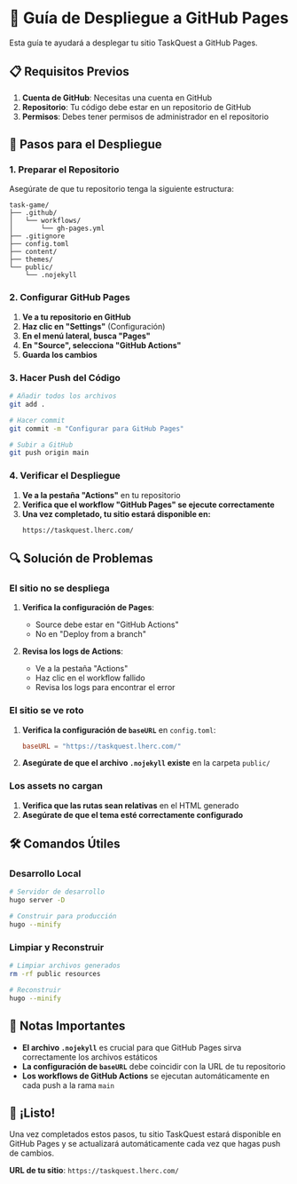 # 🚀 Guía de Despliegue a GitHub Pages

Esta guía te ayudará a desplegar tu sitio TaskQuest a GitHub Pages.

## 📋 Requisitos Previos

1. **Cuenta de GitHub**: Necesitas una cuenta en GitHub
2. **Repositorio**: Tu código debe estar en un repositorio de GitHub
3. **Permisos**: Debes tener permisos de administrador en el repositorio

## 🔧 Pasos para el Despliegue

### 1. Preparar el Repositorio

Asegúrate de que tu repositorio tenga la siguiente estructura:
```
task-game/
├── .github/
│   └── workflows/
│       └── gh-pages.yml
├── .gitignore
├── config.toml
├── content/
├── themes/
└── public/
    └── .nojekyll
```

### 2. Configurar GitHub Pages

1. **Ve a tu repositorio en GitHub**
2. **Haz clic en "Settings"** (Configuración)
3. **En el menú lateral, busca "Pages"**
4. **En "Source", selecciona "GitHub Actions"**
5. **Guarda los cambios**

### 3. Hacer Push del Código

```bash
# Añadir todos los archivos
git add .

# Hacer commit
git commit -m "Configurar para GitHub Pages"

# Subir a GitHub
git push origin main
```

### 4. Verificar el Despliegue

1. **Ve a la pestaña "Actions"** en tu repositorio
2. **Verifica que el workflow "GitHub Pages" se ejecute correctamente**
3. **Una vez completado, tu sitio estará disponible en:**
   ```
   https://taskquest.lherc.com/
   ```

## 🔍 Solución de Problemas

### El sitio no se despliega

1. **Verifica la configuración de Pages**:
   - Source debe estar en "GitHub Actions"
   - No en "Deploy from a branch"

2. **Revisa los logs de Actions**:
   - Ve a la pestaña "Actions"
   - Haz clic en el workflow fallido
   - Revisa los logs para encontrar el error

### El sitio se ve roto

1. **Verifica la configuración de `baseURL`** en `config.toml`:
   ```toml
   baseURL = "https://taskquest.lherc.com/"
   ```

2. **Asegúrate de que el archivo `.nojekyll` existe** en la carpeta `public/`

### Los assets no cargan

1. **Verifica que las rutas sean relativas** en el HTML generado
2. **Asegúrate de que el tema esté correctamente configurado**

## 🛠️ Comandos Útiles

### Desarrollo Local
```bash
# Servidor de desarrollo
hugo server -D

# Construir para producción
hugo --minify
```

### Limpiar y Reconstruir
```bash
# Limpiar archivos generados
rm -rf public resources

# Reconstruir
hugo --minify
```

## 📝 Notas Importantes

- **El archivo `.nojekyll`** es crucial para que GitHub Pages sirva correctamente los archivos estáticos
- **La configuración de `baseURL`** debe coincidir con la URL de tu repositorio
- **Los workflows de GitHub Actions** se ejecutan automáticamente en cada push a la rama `main`

## 🎉 ¡Listo!

Una vez completados estos pasos, tu sitio TaskQuest estará disponible en GitHub Pages y se actualizará automáticamente cada vez que hagas push de cambios.

**URL de tu sitio**: `https://taskquest.lherc.com/`
